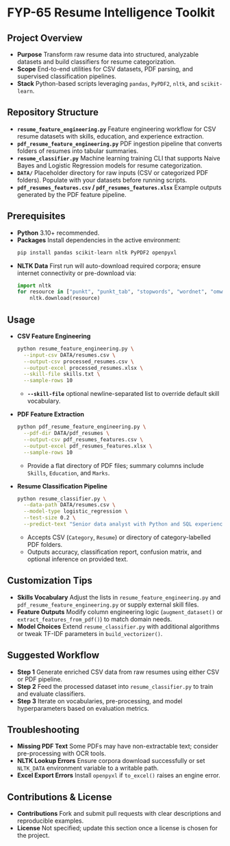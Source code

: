 # FYP-65 Resume Intelligence Toolkit

## Project Overview
- **Purpose** Transform raw resume data into structured, analyzable datasets and build classifiers for resume categorization.
- **Scope** End-to-end utilities for CSV datasets, PDF parsing, and supervised classification pipelines.
- **Stack** Python-based scripts leveraging `pandas`, `PyPDF2`, `nltk`, and `scikit-learn`.

## Repository Structure
- **`resume_feature_engineering.py`** Feature engineering workflow for CSV resume datasets with skills, education, and experience extraction.
- **`pdf_resume_feature_engineering.py`** PDF ingestion pipeline that converts folders of resumes into tabular summaries.
- **`resume_classifier.py`** Machine learning training CLI that supports Naive Bayes and Logistic Regression models for resume categorization.
- **`DATA/`** Placeholder directory for raw inputs (CSV or categorized PDF folders). Populate with your datasets before running scripts.
- **`pdf_resumes_features.csv` / `pdf_resumes_features.xlsx`** Example outputs generated by the PDF feature pipeline.

## Prerequisites
- **Python** 3.10+ recommended.
- **Packages** Install dependencies in the active environment:
  ```bash
  pip install pandas scikit-learn nltk PyPDF2 openpyxl
  ```
- **NLTK Data** First run will auto-download required corpora; ensure internet connectivity or pre-download via:
  ```python
  import nltk
  for resource in ["punkt", "punkt_tab", "stopwords", "wordnet", "omw-1.4"]:
      nltk.download(resource)
  ```

## Usage
- **CSV Feature Engineering**
  ```bash
  python resume_feature_engineering.py \
    --input-csv DATA/resumes.csv \
    --output-csv processed_resumes.csv \
    --output-excel processed_resumes.xlsx \
    --skill-file skills.txt \
    --sample-rows 10
  ```
  - **`--skill-file`** optional newline-separated list to override default skill vocabulary.

- **PDF Feature Extraction**
  ```bash
  python pdf_resume_feature_engineering.py \
    --pdf-dir DATA/pdf_resumes \
    --output-csv pdf_resumes_features.csv \
    --output-excel pdf_resumes_features.xlsx \
    --sample-rows 10
  ```
  - Provide a flat directory of PDF files; summary columns include `Skills`, `Education`, and `Marks`.

- **Resume Classification Pipeline**
  ```bash
  python resume_classifier.py \
    --data-path DATA/resumes.csv \
    --model-type logistic_regression \
    --test-size 0.2 \
    --predict-text "Senior data analyst with Python and SQL experience"
  ```
  - Accepts CSV (`Category`, `Resume`) or directory of category-labelled PDF folders.
  - Outputs accuracy, classification report, confusion matrix, and optional inference on provided text.

## Customization Tips
- **Skills Vocabulary** Adjust the lists in `resume_feature_engineering.py` and `pdf_resume_feature_engineering.py` or supply external skill files.
- **Feature Outputs** Modify column engineering logic (`augment_dataset()` or `extract_features_from_pdf()`) to match domain needs.
- **Model Choices** Extend `resume_classifier.py` with additional algorithms or tweak TF-IDF parameters in `build_vectorizer()`.

## Suggested Workflow
- **Step 1** Generate enriched CSV data from raw resumes using either CSV or PDF pipeline.
- **Step 2** Feed the processed dataset into `resume_classifier.py` to train and evaluate classifiers.
- **Step 3** Iterate on vocabularies, pre-processing, and model hyperparameters based on evaluation metrics.

## Troubleshooting
- **Missing PDF Text** Some PDFs may have non-extractable text; consider pre-processing with OCR tools.
- **NLTK Lookup Errors** Ensure corpora download successfully or set `NLTK_DATA` environment variable to a writable path.
- **Excel Export Errors** Install `openpyxl` if `to_excel()` raises an engine error.

## Contributions & License
- **Contributions** Fork and submit pull requests with clear descriptions and reproducible examples.
- **License** Not specified; update this section once a license is chosen for the project.
